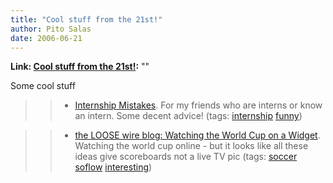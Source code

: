 ```yaml
---
title: "Cool stuff from the 21st!"
author: Pito Salas
date: 2006-06-21
---
```


**Link: [Cool stuff from the 21st!](None):** ""

Some cool stuff

>>

>>   * [Internship
Mistakes](<http://images.businessweek.com/ss/06/06/intern_mistakes/index_01.htm>).
For my friends who are interns or know an intern. Some decent advice! (tags:
[internship](<http://del.icio.us/pitosalas/internship>)
[funny](<http://del.icio.us/pitosalas/funny>))

>>

>>   * [the LOOSE wire blog: Watching the World Cup on a
Widget](<http://www.loosewireblog.com/2006/06/watching_the_wo.html>). Watching
the world cup online - but it looks like all these ideas give scoreboards not
a live TV pic (tags: [soccer](<http://del.icio.us/pitosalas/soccer>)
[soflow](<http://del.icio.us/pitosalas/soflow>)
[interesting](<http://del.icio.us/pitosalas/interesting>))

>>

>>


